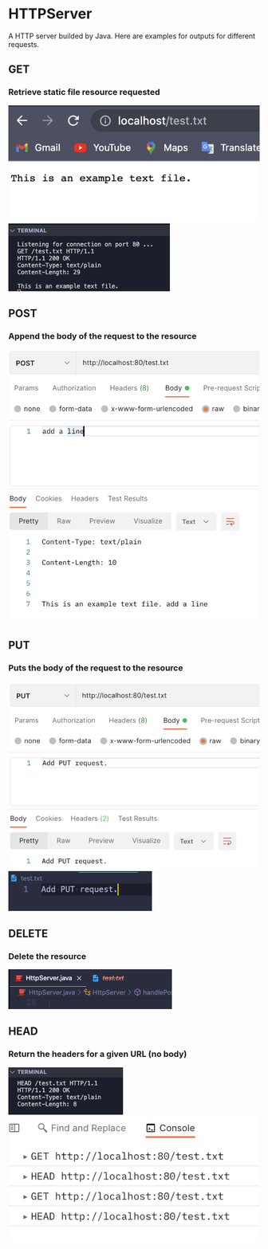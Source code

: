 # HTTPServer
A HTTP server builded by Java.
Here are examples for outputs for different requests.

## GET
### Retrieve static file resource requested
![Screenshot1](GET1.png)
![Screenshot2](GET2.png)
## POST
### Append the body of the request to the resource
![Screenshot3](POST.png)
## PUT
### Puts the body of the request to the resource
![Screenshot5](PUT1.png)
![Screenshot6](PUT2.png)
## DELETE
### Delete the resource
![Screenshot7](DELETE.png)
## HEAD
### Return the headers for a given URL (no body)
![Screenshot9](head1.png)
![Screenshot10](head2.png)
